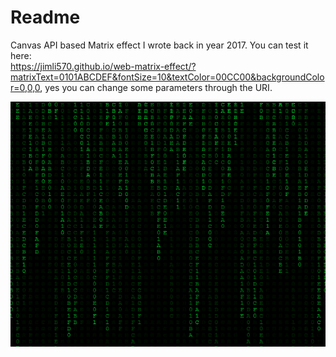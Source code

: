 # Readme

Canvas API based Matrix effect I wrote back in year 2017.
You can test it here:\
<https://jimli570.github.io/web-matrix-effect/?matrixText=0101ABCDEF&fontSize=10&textColor=00CC00&backgroundColor=0,0,0>\, yes you can change some parameters through the URI.

![Matrix effect](image.png)
